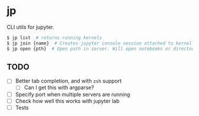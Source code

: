 # jp

CLI utils for jupyter.

```sh
$ jp list  # returns running kernels
$ jp join {name}  # Creates jupyter console session attached to kernel
$ jp open {pth}  # Open path in server. Will open notebooks or directories
```

## TODO

- [ ] Better tab completion, and with `zsh` support
    - [ ] Can I get this with argparse?
- [ ] Specify port when multiple servers are running
- [ ] Check how well this works with jupyter lab
- [ ] Tests

